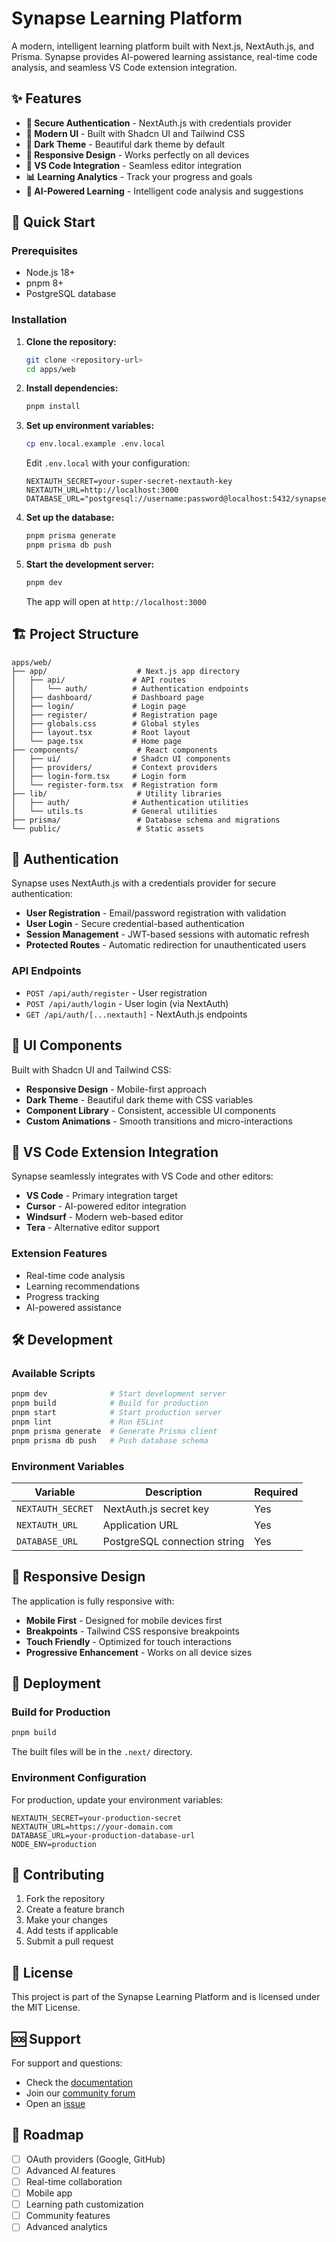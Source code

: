 # Synapse Learning Platform

A modern, intelligent learning platform built with Next.js, NextAuth.js, and Prisma. Synapse provides AI-powered learning assistance, real-time code analysis, and seamless VS Code extension integration.

## ✨ Features

- **🔐 Secure Authentication** - NextAuth.js with credentials provider
- **🎨 Modern UI** - Built with Shadcn UI and Tailwind CSS
- **🌙 Dark Theme** - Beautiful dark theme by default
- **📱 Responsive Design** - Works perfectly on all devices
- **🔌 VS Code Integration** - Seamless editor integration
- **📊 Learning Analytics** - Track your progress and goals
- **🤖 AI-Powered Learning** - Intelligent code analysis and suggestions

## 🚀 Quick Start

### Prerequisites

- Node.js 18+ 
- pnpm 8+
- PostgreSQL database

### Installation

1. **Clone the repository:**
   ```bash
   git clone <repository-url>
   cd apps/web
   ```

2. **Install dependencies:**
   ```bash
   pnpm install
   ```

3. **Set up environment variables:**
   ```bash
   cp env.local.example .env.local
   ```
   
   Edit `.env.local` with your configuration:
   ```env
   NEXTAUTH_SECRET=your-super-secret-nextauth-key
   NEXTAUTH_URL=http://localhost:3000
   DATABASE_URL="postgresql://username:password@localhost:5432/synapse_db"
   ```

4. **Set up the database:**
   ```bash
   pnpm prisma generate
   pnpm prisma db push
   ```

5. **Start the development server:**
   ```bash
   pnpm dev
   ```
   
   The app will open at `http://localhost:3000`

## 🏗️ Project Structure

```
apps/web/
├── app/                    # Next.js app directory
│   ├── api/               # API routes
│   │   └── auth/          # Authentication endpoints
│   ├── dashboard/         # Dashboard page
│   ├── login/             # Login page
│   ├── register/          # Registration page
│   ├── globals.css        # Global styles
│   ├── layout.tsx         # Root layout
│   └── page.tsx           # Home page
├── components/             # React components
│   ├── ui/                # Shadcn UI components
│   ├── providers/         # Context providers
│   ├── login-form.tsx     # Login form
│   └── register-form.tsx  # Registration form
├── lib/                    # Utility libraries
│   ├── auth/              # Authentication utilities
│   └── utils.ts           # General utilities
├── prisma/                 # Database schema and migrations
└── public/                 # Static assets
```

## 🔐 Authentication

Synapse uses NextAuth.js with a credentials provider for secure authentication:

- **User Registration** - Email/password registration with validation
- **User Login** - Secure credential-based authentication
- **Session Management** - JWT-based sessions with automatic refresh
- **Protected Routes** - Automatic redirection for unauthenticated users

### API Endpoints

- `POST /api/auth/register` - User registration
- `POST /api/auth/login` - User login (via NextAuth)
- `GET /api/auth/[...nextauth]` - NextAuth.js endpoints

## 🎨 UI Components

Built with Shadcn UI and Tailwind CSS:

- **Responsive Design** - Mobile-first approach
- **Dark Theme** - Beautiful dark theme with CSS variables
- **Component Library** - Consistent, accessible UI components
- **Custom Animations** - Smooth transitions and micro-interactions

## 🔌 VS Code Extension Integration

Synapse seamlessly integrates with VS Code and other editors:

- **VS Code** - Primary integration target
- **Cursor** - AI-powered editor integration
- **Windsurf** - Modern web-based editor
- **Tera** - Alternative editor support

### Extension Features

- Real-time code analysis
- Learning recommendations
- Progress tracking
- AI-powered assistance

## 🛠️ Development

### Available Scripts

```bash
pnpm dev              # Start development server
pnpm build            # Build for production
pnpm start            # Start production server
pnpm lint             # Run ESLint
pnpm prisma generate  # Generate Prisma client
pnpm prisma db push   # Push database schema
```

### Environment Variables

| Variable | Description | Required |
|----------|-------------|----------|
| `NEXTAUTH_SECRET` | NextAuth.js secret key | Yes |
| `NEXTAUTH_URL` | Application URL | Yes |
| `DATABASE_URL` | PostgreSQL connection string | Yes |

## 📱 Responsive Design

The application is fully responsive with:

- **Mobile First** - Designed for mobile devices first
- **Breakpoints** - Tailwind CSS responsive breakpoints
- **Touch Friendly** - Optimized for touch interactions
- **Progressive Enhancement** - Works on all device sizes

## 🚀 Deployment

### Build for Production

```bash
pnpm build
```

The built files will be in the `.next/` directory.

### Environment Configuration

For production, update your environment variables:

```env
NEXTAUTH_SECRET=your-production-secret
NEXTAUTH_URL=https://your-domain.com
DATABASE_URL=your-production-database-url
NODE_ENV=production
```

## 🤝 Contributing

1. Fork the repository
2. Create a feature branch
3. Make your changes
4. Add tests if applicable
5. Submit a pull request

## 📄 License

This project is part of the Synapse Learning Platform and is licensed under the MIT License.

## 🆘 Support

For support and questions:

- Check the [documentation](https://docs.synapse.learning)
- Join our [community forum](https://community.synapse.learning)
- Open an [issue](https://github.com/synapse/learning-platform/issues)

## 🔮 Roadmap

- [ ] OAuth providers (Google, GitHub)
- [ ] Advanced AI features
- [ ] Real-time collaboration
- [ ] Mobile app
- [ ] Learning path customization
- [ ] Community features
- [ ] Advanced analytics
